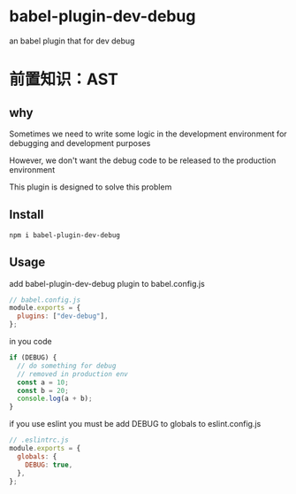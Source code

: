 # babel-plugin-dev-debug

an babel plugin that for dev debug

# 前置知识：AST

## why

Sometimes we need to write some logic in the development environment for debugging and development purposes

However, we don't want the debug code to be released to the production environment

This plugin is designed to solve this problem

## Install

```shell
npm i babel-plugin-dev-debug
```

## Usage

add babel-plugin-dev-debug plugin to babel.config.js

```js
// babel.config.js
module.exports = {
  plugins: ["dev-debug"],
};
```

in you code

```js
if (DEBUG) {
  // do something for debug
  // removed in production env
  const a = 10;
  const b = 20;
  console.log(a + b);
}
```

if you use eslint you must be add DEBUG to globals to eslint.config.js

```js
// .eslintrc.js
module.exports = {
  globals: {
    DEBUG: true,
  },
};
```
